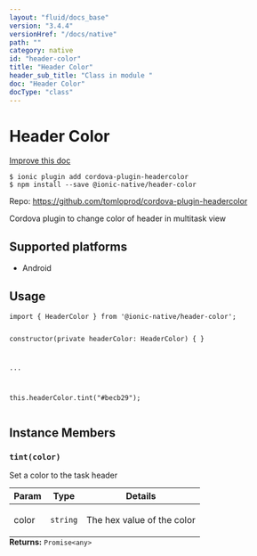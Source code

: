 ```yaml
---
layout: "fluid/docs_base"
version: "3.4.4"
versionHref: "/docs/native"
path: ""
category: native
id: "header-color"
title: "Header Color"
header_sub_title: "Class in module "
doc: "Header Color"
docType: "class"
---
```


<h1 class="api-title">Header Color</h1>

<a class="improve-v2-docs" href="http://github.com/driftyco/ionic-native/edit/master/src/@ionic-native/plugins/header-color/index.ts#L1">
  Improve this doc
</a>






<pre><code class="nohighlight">$ ionic plugin add cordova-plugin-headercolor
$ npm install --save @ionic-native/header-color
</code></pre>
<p>Repo:
  <a href="https://github.com/tomloprod/cordova-plugin-headercolor">
    https://github.com/tomloprod/cordova-plugin-headercolor
  </a>
</p>


<p>Cordova plugin to change color of header in multitask view</p>




<h2>Supported platforms</h2>
<ul>
  <li>Android</li>
</ul>






<h2>Usage</h2>
<pre><code class="lang-typescript">import { HeaderColor } from &#39;@ionic-native/header-color&#39;;

constructor(private headerColor: HeaderColor) { }

...

this.headerColor.tint(&quot;#becb29&quot;);
</code></pre>








<h2>Instance Members</h2>
<h3><a class="anchor" name="tint" href="#tint"></a><code>tint(color)</code></h3>




Set a color to the task header
<table class="table param-table" style="margin:0;">
  <thead>
  <tr>
    <th>Param</th>
    <th>Type</th>
    <th>Details</th>
  </tr>
  </thead>
  <tbody>
  <tr>
    <td>
      color</td>
    <td>
      <code>string</code>
    </td>
    <td>
      <p>The hex value of the color</p>
</td>
  </tr>
  </tbody>
</table>

<div class="return-value" markdown="1">
  <i class="icon ion-arrow-return-left"></i>
  <b>Returns:</b> <code>Promise&lt;any&gt;</code> 
</div>





